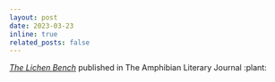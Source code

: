 ```yaml
---
layout: post
date: 2023-03-23
inline: true
related_posts: false
---
```


<a href="/publications"><i>The Lichen Bench</i></a> published in The Amphibian Literary Journal :plant: